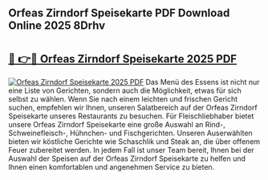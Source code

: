 ## Orfeas Zirndorf Speisekarte PDF Download Online 2025 8Drhv

# <h2><a href="http://gcb7cv.nevu.top/?p=Orfeas+Zirndorf+Speisekarte">🔗 👉🔴 Orfeas Zirndorf Speisekarte 2025 PDF</a></h2>

[![Orfeas Zirndorf Speisekarte 2025 PDF](https://i.imgur.com/dBaPXMq.png)](http://gcb7cv.nevu.top/?p=Orfeas+Zirndorf+Speisekarte)
Das Menü des Essens ist nicht nur eine Liste von Gerichten, sondern auch die Möglichkeit, etwas für sich selbst zu wählen. Wenn Sie nach einem leichten und frischen Gericht suchen, empfehlen wir Ihnen, unseren Salatbereich auf der Orfeas Zirndorf Speisekarte unseres Restaurants zu besuchen. Für Fleischliebhaber bietet unsere Orfeas Zirndorf Speisekarte eine große Auswahl an Rind-, Schweinefleisch-, Hühnchen- und Fischgerichten. Unseren Auserwählten bieten wir köstliche Gerichte wie Schaschlik und Steak an, die über offenem Feuer zubereitet werden. In jedem Fall ist unser Team bereit, Ihnen bei der Auswahl der Speisen auf der Orfeas Zirndorf Speisekarte zu helfen und Ihnen einen komfortablen und angenehmen Service zu bieten.
